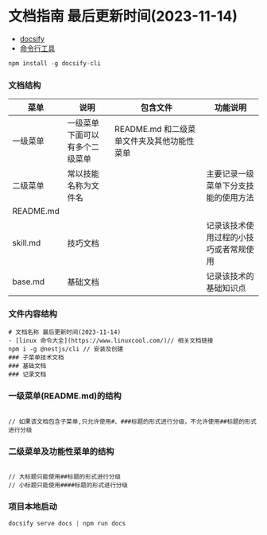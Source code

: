 <!--
 * @Description: 指南
 * @Author: panrui
 * @Date: 2021-05-20 16:42:32
 * @LastEditTime: 2023-11-14 10:49:02
 * @LastEditors: panrui
 * 不忘初心,不负梦想
-->

# 文档指南 最后更新时间(2023-11-14)

- [docsify](https://docsify.js.org/#/?id=docsify)
- [命令行工具](https://github.com/docsifyjs/docsify-cli)

```js
npm install -g docsify-cli
```

### 文档结构

| 菜单      | 说明                           | 包含文件                                   | 功能说明                               |
| --------- | ------------------------------ | ------------------------------------------ | -------------------------------------- |
| 一级菜单  | 一级菜单下面可以有多个二级菜单 | README.md 和二级菜单文件夹及其他功能性菜单 |                                        |
| 二级菜单  | 常以技能名称为文件名           |                                            | 主要记录一级菜单下分支技能的使用方法   |
| README.md |                                |                                            |                                        |
| skill.md  | 技巧文档                       |                                            | 记录该技术使用过程的小技巧或者常规使用 |
| base.md   | 基础文档                       |                                            | 记录该技术的基础知识点                 |

### 文件内容结构

```
# 文档名称 最后更新时间(2023-11-14)
- [linux 命令大全](https://www.linuxcool.com/)// 相关文档链接
npm i -g @nestjs/cli // 安装及创建
### 子菜单技术文档
### 基础文档
### 记录文档

```

### 一级菜单(README.md)的结构

```

// 如果该文档包含子菜单,只允许使用#、###标题的形式进行分级，不允许使用##标题的形式进行分级

```

### 二级菜单及功能性菜单的结构

```

// 大标题只能使用##标题的形式进行分级
// 小标题只能使用####标题的形式进行分级

```

### 项目本地启动

```js
docsify serve docs | npm run docs
```

